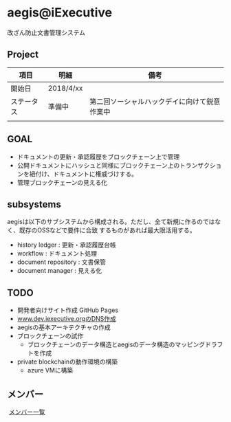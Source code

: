 # aegis@iExecutive

改ざん防止文書管理システム

## Project

| 項目 | 明細 | 備考 |
| --- | --- | --- |
| 開始日| 2018/4/xx | |
| ステータス| 準備中 | 第二回ソーシャルハックデイに向けて鋭意作業中 |
| |  | |

## GOAL

- ドキュメントの更新・承認履歴をブロックチェーン上で管理
- 公開ドキュメントにハッシュと同様にブロックチェーン上のトランザクションを紐付け、ドキュメントに権威づけする。
- 管理ブロックチェーンの見える化

## subsystems

aegisは以下のサブシステムから構成される。ただし、全て新規に作るのではなく、既存のOSSなどで要件に合致
するものがあれば最大限活用する。

- history ledger : 更新・承認履歴台帳
- workflow : ドキュメント処理
- document repository : 文書保管
- document manager : 見える化

## TODO

- 開発者向けサイト作成 GitHub Pages
- www.dev.iexecutive.orgのDNS作成
- aegisの基本アーキテクチャの作成
- ブロックチェーンの試作  
  * ブロックチェーンのデータ構造とaegisのデータ構造のマッピングドラフトを作成
- private blockchainの動作環境の構築  
  * azure VMに構築
   
## メンバー

  [メンバー一覧](members.html)
